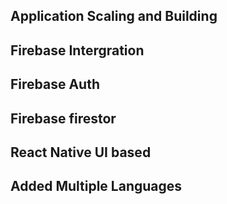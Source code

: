 ## Application Scaling and Building

## Firebase Intergration

## Firebase Auth

## Firebase firestor

## React Native UI based

## Added Multiple Languages 

